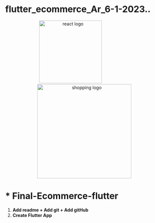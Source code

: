 ﻿# flutter_ecommerce_Ar_6-1-2023..

 <div align="center">
    <img src="https://user-images.githubusercontent.com/114832629/211016778-9e8addf4-3706-4e6c-bf48-011fd2389a5a.png" alt="react logo"   width="200px"> 
    &emsp;&emsp;&emsp;&emsp;&emsp;&emsp;
    <img src="https://user-images.githubusercontent.com/87585934/190381807-975f3a53-dfc9-4e98-8310-b66f6698e130.jpg" alt="shopping logo" width="300px"> 
</div>

# \* Final-Ecommerce-flutter

<ol>
<li> <b> Add readme + Add git + Add gitHub</b>
<li> <b> Create Flutter App </b>

</ol>
